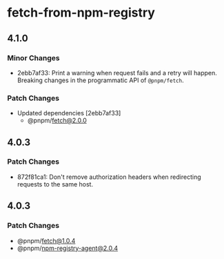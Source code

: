 # fetch-from-npm-registry

## 4.1.0

### Minor Changes

- 2ebb7af33: Print a warning when request fails and a retry will happen. Breaking changes in the programmatic API of `@pnpm/fetch`.

### Patch Changes

- Updated dependencies [2ebb7af33]
  - @pnpm/fetch@2.0.0

## 4.0.3

### Patch Changes

- 872f81ca1: Don't remove authorization headers when redirecting requests to the same host.

## 4.0.3

### Patch Changes

- @pnpm/fetch@1.0.4
- @pnpm/npm-registry-agent@2.0.4
